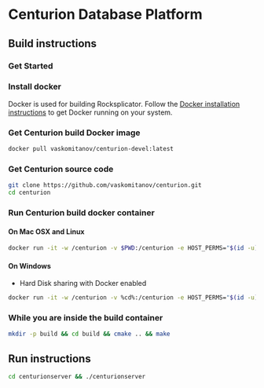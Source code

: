# Centurion Database Platform

## Build instructions

### Get Started

### Install docker
Docker is used for building Rocksplicator. Follow the [Docker installation instructions](https://docs.docker.com/engine/installation/) to get Docker running on your system.

### Get Centurion build Docker image

```sh
docker pull vaskomitanov/centurion-devel:latest
```

### Get Centurion source code
```sh
git clone https://github.com/vaskomitanov/centurion.git 
cd centurion
```

### Run Centurion build docker container

#### On Mac OSX and Linux
```sh
docker run -it -w /centurion -v $PWD:/centurion -e HOST_PERMS="$(id -u):$(id -g)" vaskomitanov/centurion-devel bash
```

#### On Windows
* Hard Disk sharing with Docker enabled
```sh
docker run -it -w /centurion -v %cd%:/centurion -e HOST_PERMS="$(id -u):$(id -g)" vaskomitanov/centurion-devel bash
```

### While you are inside the build container
```sh
mkdir -p build && cd build && cmake .. && make
```

## Run instructions
```sh
cd centurionserver && ./centurionserver
```
